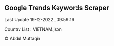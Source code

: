 

## Google Trends Keywords Scraper 
 
Last Update 19-12-2022 , 09:59:16

Country List :
VIETNAM.json



© Abdul Muttaqin 
